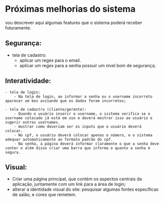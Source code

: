 # Próximas melhorias do sistema

vou descrever aqui algumas features que o sistema poderá receber futuramente.

## Segurança:
- tela de cadastro:
    - aplicar um regex para o email.
    - aplicar um regex para a senha possuir um nível bom de segurança;


## Interatividade:

    - tela de login:
        - Na tela de login, ao informar a senha ou o username incorreto aparecer um box avisando que os dados foram incorretos;

	- tela de cadastro (cliente/gerente):
        - Quando o usuário inserir o username, o sistema verifica se o username colocado já está em uso e deverá mostrar isso ao usuário e sugerir outros usernames.
        - mostrar como deveriam ser os inputs que o usuário deverá colocar.
        - No cpf, o usuário deverá colocar apenas o número, e o sistema adequar automaticamente ao formato padrão do cpf.
        - Na senha, a página deverá informar claramente o que a senha deve conter e além disso criar uma barra que informa o quanto a senha é segura.

## Visual:

- Criar uma página principal, que contém os aspectos centrais da aplicação, juntamente com um link para a área de login;
- alterar a identidade visual do site: pesquisar algumas fontes específicas de salão, e cores que remetem.
